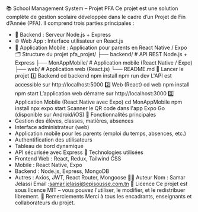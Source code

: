 📚 School Management System – Projet PFA
Ce projet est une solution complète de gestion scolaire développée dans le cadre d’un Projet de Fin d’Année (PFA). Il comprend trois parties principales :

- 🎯 Backend : Serveur Node.js + Express
- 🌐 Web App : Interface utilisateur en React.js
- 📱 Application Mobile : Application pour parents en React Native / Expo
🗂 Structure du projet
pfa_projet/
├── backend/           # API REST Node.js + Express
├── MonAppMobile/      # Application mobile (React Native / Expo)
├── web/               # Application web (React.js)
└── README.md
🚀 Lancer le projet
1️⃣ Backend
cd backend
npm install
npm run dev
L'API est accessible sur http://localhost:5000
2️⃣ Web (React)
cd web
npm install
npm start
L’application web démarre sur http://localhost:3000
3️⃣ Application Mobile (React Native avec Expo)
cd MonAppMobile
npm install
npx expo start
Scanner le QR code dans l'app Expo Go (disponible sur Android/iOS)
🧠 Fonctionnalités principales
- Gestion des élèves, classes, matières, absences
- Interface administrateur (web)
- Application mobile pour les parents (emploi du temps, absences, etc.)
- Authentification des utilisateurs
- Tableau de bord dynamique
- API sécurisée avec Express
🔧 Technologies utilisées
- Frontend Web : React, Redux, Tailwind CSS
- Mobile : React Native, Expo
- Backend : Node.js, Express, MongoDB
- Autres : Axios, JWT, React Router, Mongoose
🧑‍💻 Auteur
Nom : Samar Jelassi
Email :samar.jelassi@episousse.com.tn
📜 Licence
Ce projet est sous licence MIT – vous pouvez l'utiliser, le modifier, et le redistribuer librement.
🙌 Remerciements
Merci à tous les encadrants, enseignants et collaborateurs du projet.

